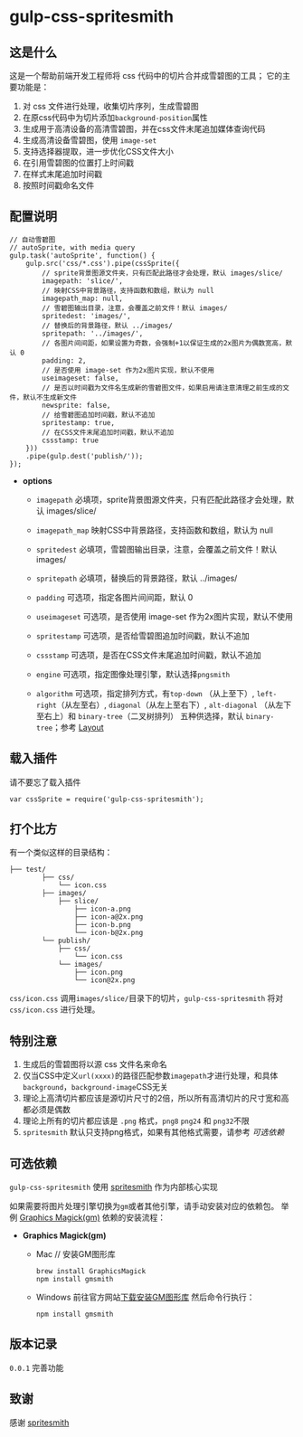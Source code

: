 # gulp-css-spritesmith

## 这是什么

这是一个帮助前端开发工程师将 css 代码中的切片合并成雪碧图的工具；
它的主要功能是：

1. 对 css 文件进行处理，收集切片序列，生成雪碧图
2. 在原css代码中为切片添加`background-position`属性
3. 生成用于高清设备的高清雪碧图，并在css文件末尾追加媒体查询代码
4. 生成高清设备雪碧图，使用 `image-set`
5. 支持选择器提取，进一步优化CSS文件大小
6. 在引用雪碧图的位置打上时间戳
7. 在样式末尾追加时间戳
8. 按照时间戳命名文件


## 配置说明

```
// 自动雪碧图
// autoSprite, with media query
gulp.task('autoSprite', function() {
    gulp.src('css/*.css').pipe(cssSprite({
        // sprite背景图源文件夹，只有匹配此路径才会处理，默认 images/slice/
        imagepath: 'slice/',
        // 映射CSS中背景路径，支持函数和数组，默认为 null
        imagepath_map: null,
        // 雪碧图输出目录，注意，会覆盖之前文件！默认 images/
        spritedest: 'images/',
        // 替换后的背景路径，默认 ../images/
        spritepath: '../images/',
        // 各图片间间距，如果设置为奇数，会强制+1以保证生成的2x图片为偶数宽高，默认 0
        padding: 2,
        // 是否使用 image-set 作为2x图片实现，默认不使用
        useimageset: false,
        // 是否以时间戳为文件名生成新的雪碧图文件，如果启用请注意清理之前生成的文件，默认不生成新文件
        newsprite: false,
        // 给雪碧图追加时间戳，默认不追加
        spritestamp: true,
        // 在CSS文件末尾追加时间戳，默认不追加
        cssstamp: true
    }))
    .pipe(gulp.dest('publish/'));
});
```

* **options**

    * `imagepath`
        必填项，sprite背景图源文件夹，只有匹配此路径才会处理，默认 images/slice/

    * `imagepath_map`
        映射CSS中背景路径，支持函数和数组，默认为 null

    * `spritedest`
        必填项，雪碧图输出目录，注意，会覆盖之前文件！默认 images/

    * `spritepath`
        必填项，替换后的背景路径，默认 ../images/

    * `padding`
        可选项，指定各图片间间距，默认 0

    * `useimageset`
        可选项，是否使用 image-set 作为2x图片实现，默认不使用

    * `spritestamp`
        可选项，是否给雪碧图追加时间戳，默认不追加

    * `cssstamp`
        可选项，是否在CSS文件末尾追加时间戳，默认不追加

    * `engine`
        可选项，指定图像处理引擎，默认选择`pngsmith`

    * `algorithm`
        可选项，指定排列方式，有`top-down` （从上至下）, `left-right`（从左至右）, `diagonal`（从左上至右下）, `alt-diagonal` （从左下至右上）和 `binary-tree`（二叉树排列） 五种供选择，默认 `binary-tree`；参考 [Layout](https://github.com/twolfson/layout/)


## 载入插件

请不要忘了载入插件

```
var cssSprite = require('gulp-css-spritesmith');
```

## 打个比方

有一个类似这样的目录结构：

```
├── test/
        ├── css/
            └── icon.css
        ├── images/
            ├── slice/
                ├── icon-a.png
                ├── icon-a@2x.png
                ├── icon-b.png
                └── icon-b@2x.png
        └── publish/
            ├── css/
                └── icon.css
            └── images/
                ├── icon.png
                └── icon@2x.png
```

`css/icon.css` 调用`images/slice/`目录下的切片，`gulp-css-spritesmith` 将对 `css/icon.css` 进行处理。


## 特别注意

1. 生成后的雪碧图将以源 css 文件名来命名
2. 仅当CSS中定义`url(xxxx)`的路径匹配参数`imagepath`才进行处理，和具体`background`，`background-image`CSS无关
3. 理论上高清切片都应该是源切片尺寸的2倍，所以所有高清切片的尺寸宽和高都必须是偶数
4. 理论上所有的切片都应该是 `.png` 格式，`png8` `png24` 和 `png32`不限
5. `spritesmith` 默认只支持png格式，如果有其他格式需要，请参考 *可选依赖*

## 可选依赖

`gulp-css-spritesmith` 使用 [spritesmith](https://github.com/Ensighten/spritesmith) 作为内部核心实现

如果需要将图片处理引擎切换为`gm`或者其他引擎，请手动安装对应的依赖包。
举例 [Graphics Magick(gm)](http://www.graphicsmagick.org/) 依赖的安装流程：

* **Graphics Magick(gm)**

    * Mac
        // 安装GM图形库
        ```
        brew install GraphicsMagick
        npm install gmsmith
        ```

    * Windows
        前往官方网站[下载安装GM图形库](http://www.graphicsmagick.org/download.html)
        然后命令行执行：
        ```
        npm install gmsmith
        ```


## 版本记录

`0.0.1` 完善功能


## 致谢

感谢 [spritesmith](https://github.com/Ensighten/spritesmith)

